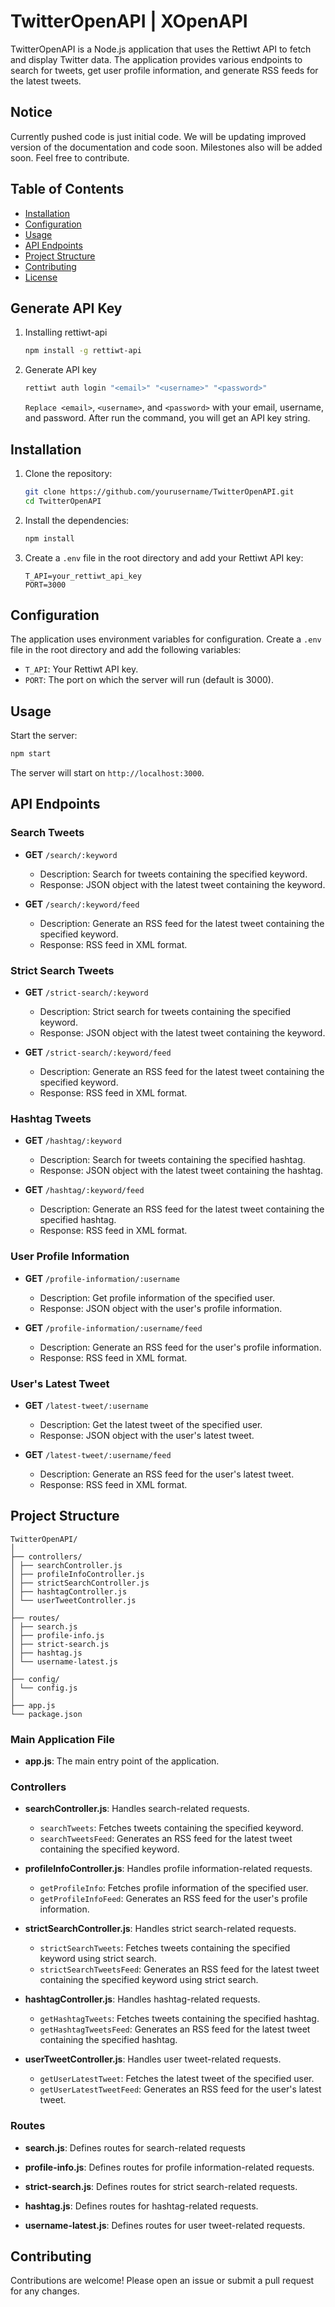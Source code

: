 # TwitterOpenAPI | XOpenAPI

TwitterOpenAPI is a Node.js application that uses the Rettiwt API to fetch and display Twitter data. The application provides various endpoints to search for tweets, get user profile information, and generate RSS feeds for the latest tweets.

## Notice

Currently pushed code is just initial code. We will be updating improved version of the documentation and code soon.
Milestones also will be added soon. Feel free to contribute.

## Table of Contents

- [Installation](#installation)
- [Configuration](#configuration)
- [Usage](#usage)
- [API Endpoints](#api-endpoints)
- [Project Structure](#project-structure)
- [Contributing](#contributing)
- [License](#license)

## Generate API Key

1. Installing rettiwt-api

    ```sh
    npm install -g rettiwt-api
    ```

2. Generate API key

    ```sh
    rettiwt auth login "<email>" "<username>" "<password>"
    ```

    `Replace <email>`, `<username>`, and `<password>` with your email, username, and password. After run the command, you will get an API key string.

## Installation

1. Clone the repository:

    ```sh
    git clone https://github.com/yourusername/TwitterOpenAPI.git
    cd TwitterOpenAPI
    ```

2. Install the dependencies:

    ```sh
    npm install
    ```

3. Create a `.env` file in the root directory and add your Rettiwt API key:

    ```env
    T_API=your_rettiwt_api_key
    PORT=3000
    ```

## Configuration

The application uses environment variables for configuration. Create a `.env` file in the root directory and add the following variables:

- `T_API`: Your Rettiwt API key.
- `PORT`: The port on which the server will run (default is 3000).

## Usage

Start the server:

```sh
npm start
```

The server will start on `http://localhost:3000`.

## API Endpoints

### Search Tweets

- **GET** `/search/:keyword`
  - Description: Search for tweets containing the specified keyword.
  - Response: JSON object with the latest tweet containing the keyword.

- **GET** `/search/:keyword/feed`
  - Description: Generate an RSS feed for the latest tweet containing the specified keyword.
  - Response: RSS feed in XML format.

### Strict Search Tweets

- **GET** `/strict-search/:keyword`
  - Description: Strict search for tweets containing the specified keyword.
  - Response: JSON object with the latest tweet containing the keyword.

- **GET** `/strict-search/:keyword/feed`
  - Description: Generate an RSS feed for the latest tweet containing the specified keyword.
  - Response: RSS feed in XML format.

### Hashtag Tweets

- **GET** `/hashtag/:keyword`
  - Description: Search for tweets containing the specified hashtag.
  - Response: JSON object with the latest tweet containing the hashtag.

- **GET** `/hashtag/:keyword/feed`
  - Description: Generate an RSS feed for the latest tweet containing the specified hashtag.
  - Response: RSS feed in XML format.

### User Profile Information

- **GET** `/profile-information/:username`
  - Description: Get profile information of the specified user.
  - Response: JSON object with the user's profile information.

- **GET** `/profile-information/:username/feed`
  - Description: Generate an RSS feed for the user's profile information.
  - Response: RSS feed in XML format.

### User's Latest Tweet

- **GET** `/latest-tweet/:username`
  - Description: Get the latest tweet of the specified user.
  - Response: JSON object with the user's latest tweet.

- **GET** `/latest-tweet/:username/feed`
  - Description: Generate an RSS feed for the user's latest tweet.
  - Response: RSS feed in XML format.

## Project Structure

```
TwitterOpenAPI/
│
├── controllers/
│ ├── searchController.js
│ ├── profileInfoController.js
│ ├── strictSearchController.js
│ ├── hashtagController.js
│ └── userTweetController.js
│
├── routes/
│ ├── search.js
│ ├── profile-info.js
│ ├── strict-search.js
│ ├── hashtag.js
│ └── username-latest.js
│
├── config/
│ └── config.js
│
├── app.js
└── package.json
```

### Main Application File

- **app.js**: The main entry point of the application.

### Controllers

- **searchController.js**: Handles search-related requests.
  - `searchTweets`: Fetches tweets containing the specified keyword.
  - `searchTweetsFeed`: Generates an RSS feed for the latest tweet containing the specified keyword.

- **profileInfoController.js**: Handles profile information-related requests.
  - `getProfileInfo`: Fetches profile information of the specified user.
  - `getProfileInfoFeed`: Generates an RSS feed for the user's profile information.

- **strictSearchController.js**: Handles strict search-related requests.
  - `strictSearchTweets`: Fetches tweets containing the specified keyword using strict search.
  - `strictSearchTweetsFeed`: Generates an RSS feed for the latest tweet containing the specified keyword using strict search.

- **hashtagController.js**: Handles hashtag-related requests.
  - `getHashtagTweets`: Fetches tweets containing the specified hashtag.
  - `getHashtagTweetsFeed`: Generates an RSS feed for the latest tweet containing the specified hashtag.

- **userTweetController.js**: Handles user tweet-related requests.
  - `getUserLatestTweet`: Fetches the latest tweet of the specified user.
  - `getUserLatestTweetFeed`: Generates an RSS feed for the user's latest tweet.

### Routes

- **search.js**: Defines routes for search-related requests

- **profile-info.js**: Defines routes for profile information-related requests.

- **strict-search.js**: Defines routes for strict search-related requests.

- **hashtag.js**: Defines routes for hashtag-related requests.

- **username-latest.js**: Defines routes for user tweet-related requests.

## Contributing

Contributions are welcome! Please open an issue or submit a pull request for any changes.